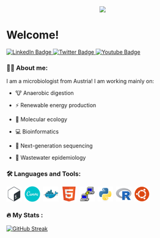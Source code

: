 <div id="header" align="center">
  <img src="https://media4.giphy.com/media/du3J3cXyzhj75IOgvA/giphy.gif?cid=ecf05e47x1snhs3ouzukmldid8f66phssf9dygwao055uezw&rid=giphy.gif&ct=g"/>
</div>

# Welcome!

<div id="badges">
  <a href="https://www.researchgate.net/profile/Sebastian-Hupfauf">
    <img src="https://img.shields.io/badge/ResearchGate-00D0B0?style=for-the-badge&logo=researchgate&logoColor=white" alt="LinkedIn Badge"/>
  </a>
  <a href="Google Scholar">
    <img src="https://img.shields.io/badge/Google Scholar-blue?style=for-the-badge&logo=googlescholar&logoColor=white" alt="Twitter Badge"/>
  </a>
  <a href="https://orcid.org/0000-0002-2012-9966">
    <img src="https://img.shields.io/badge/ORCiD-A7CF3A?style=for-the-badge&logo=orcid&logoColor=white" alt="Youtube Badge"/>
  </a>
</div>

### :raising_hand_man: About me:

I am a microbiologist from Austria! I am working mainly on:

- :cow: Anaerobic digestion

- :zap: Renewable energy production

- :sunflower: Molecular ecology

- :computer: Bioinformatics

- :dna: Next-generation sequencing

- :microbe: Wastewater epidemiology

### :hammer_and_wrench: Languages and Tools:

<div>
  <img src="https://github.com/devicons/devicon/blob/master/icons/bash/bash-original.svg" title="Bash" alt="Bash" width="40" height="40"/>&nbsp;
  <img src="https://github.com/devicons/devicon/blob/master/icons/canva/canva-original.svg" title="Canva" alt="Canva" width="40" height="40"/>&nbsp;
  <img src="https://github.com/devicons/devicon/blob/master/icons/docker/docker-original.svg" title="Docker" alt="Docker" width="40" height="40"/>&nbsp;
  <img src="https://github.com/devicons/devicon/blob/master/icons/html5/html5-original.svg" title="HTML5" alt="HTML5" width="40" height="40"/>&nbsp;
  <img src="https://github.com/devicons/devicon/blob/master/icons/putty/putty-original.svg" title="Putty" alt="Putty" width="40" height="40"/>&nbsp;
  <img src="https://github.com/devicons/devicon/blob/master/icons/python/python-original.svg" title="Python" alt="Python" width="40" height="40"/>&nbsp;
  <img src="https://github.com/devicons/devicon/blob/master/icons/r/r-original.svg" title="R" alt="R" width="40" height="40"/>&nbsp;
  <img src="https://github.com/devicons/devicon/blob/master/icons/ubuntu/ubuntu-plain.svg" title="Ubuntu" alt="Ubuntu" width="40" height="40"/>&nbsp;
</div>

### :fire: My Stats :

[![GitHub Streak](http://github-readme-streak-stats.herokuapp.com?user=SebH87&theme=dark&background=000000)](https://git.io/streak-stats)
